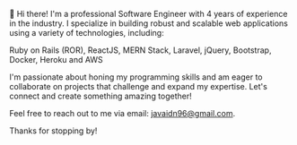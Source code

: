👋 Hi there! I'm a professional Software Engineer with 4 years of experience in the industry. I specialize in building robust and scalable web applications using a variety of technologies, including:

Ruby on Rails (ROR),
ReactJS,
MERN Stack,
Laravel,
jQuery,
Bootstrap,
Docker,
Heroku and AWS

I'm passionate about honing my programming skills and am eager to collaborate on projects that challenge and expand my expertise. Let's connect and create something amazing together!

Feel free to reach out to me via email: javaidn96@gmail.com.

Thanks for stopping by!

